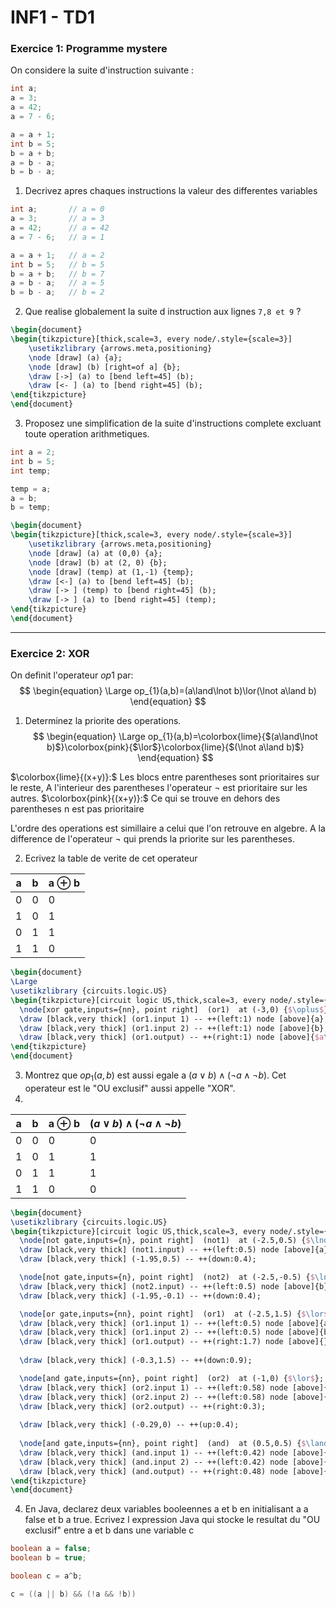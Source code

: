 # INF1 - TD1

### Exercice 1:  Programme mystere

On considere la suite d'instruction suivante :
```java
int a;
a = 3;
a = 42;
a = 7 - 6;

a = a + 1;
int b = 5;
b = a + b;
a = b - a;
b = b - a;
```

1. Decrivez apres chaques instructions la valeur des differentes variables
```java
int a;       // a = 0
a = 3;       // a = 3
a = 42;      // a = 42
a = 7 - 6;   // a = 1

a = a + 1;   // a = 2
int b = 5;   // b = 5
b = a + b;   // b = 7
a = b - a;   // a = 5
b = b - a;   // b = 2
```

2. Que realise globalement la suite d instruction aux lignes `7,8 et 9` ?
```tikz
\begin{document}
\begin{tikzpicture}[thick,scale=3, every node/.style={scale=3}]
	\usetikzlibrary {arrows.meta,positioning}
	\node [draw] (a) {a};
	\node [draw] (b) [right=of a] {b};
	\draw [->] (a) to [bend left=45] (b);
	\draw [<- ] (a) to [bend right=45] (b);
\end{tikzpicture}
\end{document}
```

3. Proposez une simplification de la suite d'instructions complete excluant toute operation arithmetiques.
```java
int a = 2;
int b = 5;
int temp;

temp = a;
a = b;
b = temp;
```

```tikz
\begin{document}
\begin{tikzpicture}[thick,scale=3, every node/.style={scale=3}]
	\usetikzlibrary {arrows.meta,positioning}
	\node [draw] (a) at (0,0) {a};
	\node [draw] (b) at (2, 0) {b};
	\node [draw] (temp) at (1,-1) {temp};	
	\draw [<-] (a) to [bend left=45] (b);
	\draw [-> ] (temp) to [bend right=45] (b);
	\draw [-> ] (a) to [bend right=45] (temp);
\end{tikzpicture}
\end{document} 
```
---
### Exercice 2: XOR

On definit l'operateur $op1$ par:
$$
\begin{equation}
	\Large
	op_{1}(a,b)=(a\land\lnot b)\lor(\lnot a\land b)
\end{equation}
$$

1. Determinez la priorite des operations.
$$
\begin{equation}
	\Large
	op_{1}(a,b)=\colorbox{lime}{$(a\land\lnot b)$}\colorbox{pink}{$\lor$}\colorbox{lime}{$(\lnot a\land b)$}
\end{equation}
$$

$\colorbox{lime}{(x+y)}:$ Les blocs entre parentheses sont prioritaires sur le reste,
A l'interieur des parentheses l'operateur $\lnot$ est prioritaire sur les autres.
$\colorbox{pink}{(x+y)}:$  Ce qui se trouve en dehors des parentheses n est pas prioritaire

L'ordre des operations est simillaire a celui que l'on retrouve en algebre. A la difference de l'operateur $\lnot$ qui prends la priorite sur les parentheses.


2. Ecrivez la table de verite de cet operateur

| a   | b   | a $\oplus$ b |  
| --- | --- | ------------ |
| 0   | 0   | 0            |
| 1   | 0   | 1            |
| 0   | 1   | 1            |
| 1   | 1   | 0            |

```tikz
\begin{document}
\Large
\usetikzlibrary {circuits.logic.US}
\begin{tikzpicture}[circuit logic US,thick,scale=3, every node/.style={scale=1}]
  \node[xor gate,inputs={nn}, point right]  (or1)  at (-3,0) {$\oplus$};
  \draw [black,very thick] (or1.input 1) -- ++(left:1) node [above]{a};
  \draw [black,very thick] (or1.input 2) -- ++(left:1) node [above]{b};
  \draw [black,very thick] (or1.output) -- ++(right:1) node [above]{$a\oplus b$};
\end{tikzpicture}
\end{document}
```

3. Montrez que $op_{1}(a,b)$ est aussi egale a $(a\lor b)\land(\lnot a\land\lnot b)$. Cet operateur est le "OU exclusif" aussi appelle "XOR".
4. 
| a   | b   | a $\oplus$ b  | $(a\lor b)\land(\lnot a\land\lnot b)$    |
| --- | --- | ------------ | ------------------------------------- |
| 0   | 0   | 0            | 0                                     |
| 1   | 0   | 1            | 1                                     |
| 0   | 1   | 1            | 1                                     |
| 1   | 1   | 0            | 0                                     |

```tikz
\begin{document}
\usetikzlibrary {circuits.logic.US}
\begin{tikzpicture}[circuit logic US,thick,scale=3, every node/.style={scale=1}]
  \node[not gate,inputs={n}, point right]  (not1)  at (-2.5,0.5) {$\lnot$};
  \draw [black,very thick] (not1.input) -- ++(left:0.5) node [above]{a};
  \draw [black,very thick] (-1.95,0.5) -- ++(down:0.4);

  \node[not gate,inputs={n}, point right]  (not2)  at (-2.5,-0.5) {$\lnot$};
  \draw [black,very thick] (not2.input) -- ++(left:0.5) node [above]{b};
  \draw [black,very thick] (-1.95,-0.1) -- ++(down:0.4);

  \node[or gate,inputs={nn}, point right]  (or1)  at (-2.5,1.5) {$\lor$};
  \draw [black,very thick] (or1.input 1) -- ++(left:0.5) node [above]{a};
  \draw [black,very thick] (or1.input 2) -- ++(left:0.5) node [above]{b};
  \draw [black,very thick] (or1.output) -- ++(right:1.7) node [above]{};
  
  \draw [black,very thick] (-0.3,1.5) -- ++(down:0.9);

  \node[and gate,inputs={nn}, point right]  (or2)  at (-1,0) {$\lor$};
  \draw [black,very thick] (or2.input 1) -- ++(left:0.58) node [above]{};
  \draw [black,very thick] (or2.input 2) -- ++(left:0.58) node [above]{};
  \draw [black,very thick] (or2.output) -- ++(right:0.3);
  
  \draw [black,very thick] (-0.29,0) -- ++(up:0.4);
    
  \node[and gate,inputs={nn}, point right]  (and)  at (0.5,0.5) {$\land$};
  \draw [black,very thick] (and.input 1) -- ++(left:0.42) node [above]{};
  \draw [black,very thick] (and.input 2) -- ++(left:0.42) node [above]{};
  \draw [black,very thick] (and.output) -- ++(right:0.48) node [above]{$a\oplus b$};
\end{tikzpicture}
\end{document}
```

4. En Java, declarez deux variables booleennes a et b en initialisant a a false et b a true. Ecrivez l expression Java qui stocke le resultat du "OU exclusif" entre a et b dans une variable c

```java
boolean a = false;
boolean b = true;

boolean c = a^b;

c = ((a || b) && (!a && !b))
```

